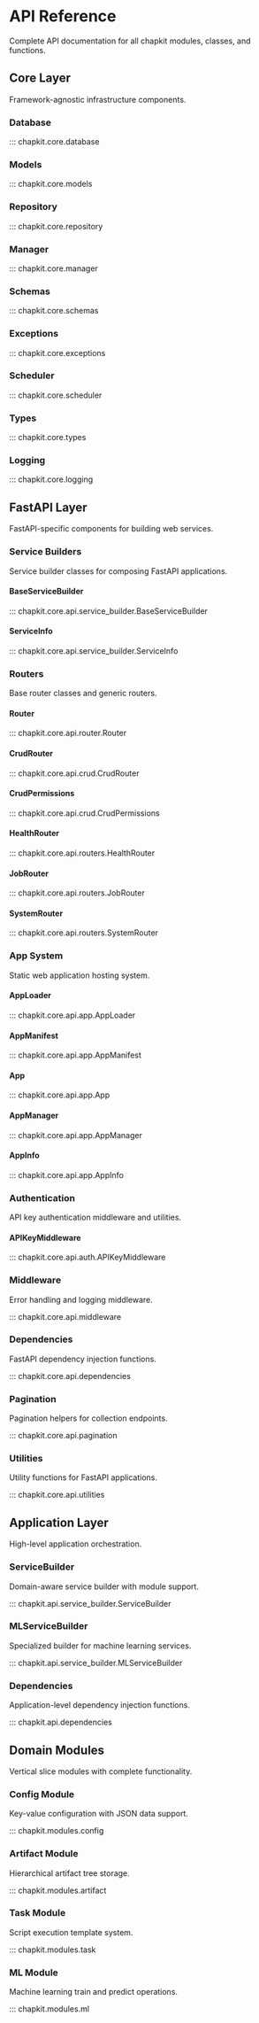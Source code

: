 # API Reference

Complete API documentation for all chapkit modules, classes, and functions.

## Core Layer

Framework-agnostic infrastructure components.

### Database

::: chapkit.core.database

### Models

::: chapkit.core.models

### Repository

::: chapkit.core.repository

### Manager

::: chapkit.core.manager

### Schemas

::: chapkit.core.schemas

### Exceptions

::: chapkit.core.exceptions

### Scheduler

::: chapkit.core.scheduler

### Types

::: chapkit.core.types

### Logging

::: chapkit.core.logging

## FastAPI Layer

FastAPI-specific components for building web services.

### Service Builders

Service builder classes for composing FastAPI applications.

#### BaseServiceBuilder

::: chapkit.core.api.service_builder.BaseServiceBuilder

#### ServiceInfo

::: chapkit.core.api.service_builder.ServiceInfo

### Routers

Base router classes and generic routers.

#### Router

::: chapkit.core.api.router.Router

#### CrudRouter

::: chapkit.core.api.crud.CrudRouter

#### CrudPermissions

::: chapkit.core.api.crud.CrudPermissions

#### HealthRouter

::: chapkit.core.api.routers.HealthRouter

#### JobRouter

::: chapkit.core.api.routers.JobRouter

#### SystemRouter

::: chapkit.core.api.routers.SystemRouter

### App System

Static web application hosting system.

#### AppLoader

::: chapkit.core.api.app.AppLoader

#### AppManifest

::: chapkit.core.api.app.AppManifest

#### App

::: chapkit.core.api.app.App

#### AppManager

::: chapkit.core.api.app.AppManager

#### AppInfo

::: chapkit.core.api.app.AppInfo

### Authentication

API key authentication middleware and utilities.

#### APIKeyMiddleware

::: chapkit.core.api.auth.APIKeyMiddleware

### Middleware

Error handling and logging middleware.

::: chapkit.core.api.middleware

### Dependencies

FastAPI dependency injection functions.

::: chapkit.core.api.dependencies

### Pagination

Pagination helpers for collection endpoints.

::: chapkit.core.api.pagination

### Utilities

Utility functions for FastAPI applications.

::: chapkit.core.api.utilities

## Application Layer

High-level application orchestration.

### ServiceBuilder

Domain-aware service builder with module support.

::: chapkit.api.service_builder.ServiceBuilder

### MLServiceBuilder

Specialized builder for machine learning services.

::: chapkit.api.service_builder.MLServiceBuilder

### Dependencies

Application-level dependency injection functions.

::: chapkit.api.dependencies

## Domain Modules

Vertical slice modules with complete functionality.

### Config Module

Key-value configuration with JSON data support.

::: chapkit.modules.config

### Artifact Module

Hierarchical artifact tree storage.

::: chapkit.modules.artifact

### Task Module

Script execution template system.

::: chapkit.modules.task

### ML Module

Machine learning train and predict operations.

::: chapkit.modules.ml
